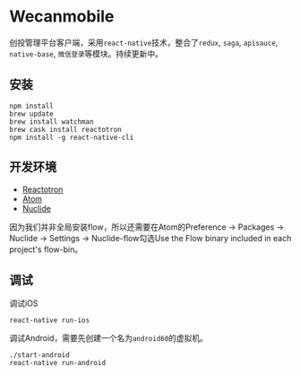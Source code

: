 # Wecanmobile

创投管理平台客户端，采用`react-native`技术，整合了`redux`, `saga`, `apisauce`, `native-base`, `微信登录`等模块。持续更新中。

## 安装

```
npm install
brew update
brew install watchman
brew cask install reactotron
npm install -g react-native-cli
```

## 开发环境

* [Reactotron](https://github.com/infinitered/reactotron)
* [Atom](https://atom.io/)
* [Nuclide](https://nuclide.io/)

因为我们并非全局安装flow，所以还需要在Atom的Preference -> Packages -> Nuclide -> Settings -> Nuclide-flow勾选Use the Flow binary included in each project's flow-bin。

## 调试

调试iOS
```
react-native run-ios
```

调试Android，需要先创建一个名为`android60`的虚拟机。
```
./start-android
react-native run-android
```
